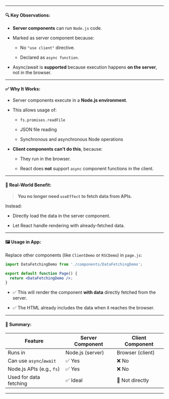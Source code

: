 
---

#### 🔍 Key Observations:

- **Server components** can run `Node.js` code.
    
- Marked as server component because:
    
    - No `"use client"` directive.
        
    - Declared as `async function`.
        
- Async/await is **supported** because execution happens **on the server**, not in the browser.
    

---

#### ✅ Why It Works:

- Server components execute in a **Node.js environment**.
    
- This allows usage of:
    
    - `fs.promises.readFile`
        
    - JSON file reading
        
    - Synchronous and asynchronous Node operations
        
- **Client components can't do this**, because:
    
    - They run in the browser.
        
    - React does **not** support `async` component functions in the client.
        

---

#### 🧩 Real-World Benefit:

> **You no longer need `useEffect` to fetch data from APIs.**

Instead:

- Directly load the data in the server component.
    
- Let React handle rendering with already-fetched data.
    

---

#### 🖼️ Usage in App:

Replace other components (like `ClientDemo` or `RSCDemo`) in `page.js`:

```jsx
import DataFetchingDemo from './components/DataFetchingDemo';

export default function Page() {
  return <DataFetchingDemo />;
}
```

- ✅ This will render the component **with data** directly fetched from the server.
    
- ✅ The HTML already includes the data when it reaches the browser.
    

---

#### 📌 Summary:

| Feature                   | Server Component | Client Component |
| ------------------------- | ---------------- | ---------------- |
| Runs in                   | Node.js (server) | Browser (client) |
| Can use `async`/`await`   | ✅ Yes            | ❌ No             |
| Node.js APIs (e.g., `fs`) | ✅ Yes            | ❌ No             |
| Used for data fetching    | ✅ Ideal          | 🚫 Not directly  |

---
